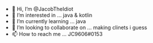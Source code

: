 - 👋 Hi, I’m @JacobTheIdiot
- 👀 I’m interested in ... java & kotlin
- 🌱 I’m currently learning ... java
- 💞️ I’m looking to collaborate on ... making clinets i guess
- 📫 How to reach me ... JC9606#0153

<!---
JacobTheIdiot/JacobTheIdiot is a ✨ special ✨ repository because its `README.md` (this file) appears on your GitHub profile.
You can click the Preview link to take a look at your changes.
--->
